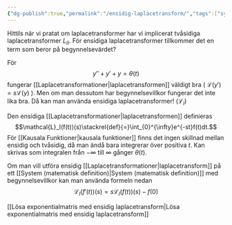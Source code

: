 ```yaml
---
{"dg-publish":true,"permalink":"/ensidig-laplacetransform/","tags":["systemochtransformer"]}
---
```


Hittils när vi pratat om laplacetransformer har vi implicerat tvåsidiga laplacetransformer $L_{II}$. För ensidiga laplacetransformer tillkommer det en term som beror på begynnelsevärdet? 

För
$$y''+y'+y=\theta(t)$$
fungerar [[Laplacetransformationer\|laplacetransformen]] väldigt bra ( $\mathcal{L}(y')=s\mathcal{L}(y)$ ). Men om man dessutom har begynnelsevillkor fungerar det inte lika bra. Då kan man använda ensidiga laplacetransformer! ($\mathcal{L}_{I}$)

Den ensidiga [[Laplacetransformationer\|laplacetransformen]] definieras
$$\mathcal{L}_I(f(t))(s)\stackrel{def}{=}\int_{0}^{\infty}e^{-st}f(t)dt.$$
För [[Kausala Funktioner\|kausala funktioner]] finns det ingen skillnad mellan ensidig och tvåsidig, då man ändå bara integrerar över positiva $t$. Kan skrivas som integralen från $-\infty$ till $\infty$ gånger $\theta(t)$.

Om man vill utföra ensidig [[Laplacetransformationer\|laplacetransform]] på ett [[System (matematisk definition)\|System (matematisk definition)]] med begynnelsevillkor kan man använda formeln nedan
$$\mathcal{L}_{I}(f'(t))(s)=s \mathcal{L}_{I}(f(t))(s)-f(0)$$



[[Lösa exponentialmatris med ensidig laplacetransform\|Lösa exponentialmatris med ensidig laplacetransform]]
